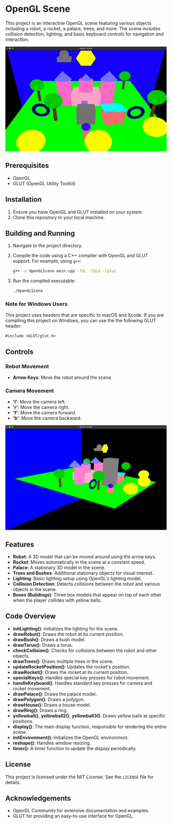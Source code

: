 # OpenGL Scene

This project is an interactive OpenGL scene featuring various objects including a robot, a rocket, a palace, trees, and more. The scene includes collision detection, lighting, and basic keyboard controls for navigation and interaction.

![](scene.gif)

## Prerequisites

- OpenGL
- GLUT (OpenGL Utility Toolkit)

## Installation

1. Ensure you have OpenGL and GLUT installed on your system.
2. Clone this repository to your local machine.

## Building and Running

1. Navigate to the project directory.
2. Compile the code using a C++ compiler with OpenGL and GLUT support. For example, using `g++`:

    ```bash
    g++ -o OpenGLScene main.cpp -lGL -lGLU -lglut
    ```

3. Run the compiled executable:

    ```bash
    ./OpenGLScene
    ```
### Note for Windows Users

This project uses headers that are specific to macOS and Xcode. If you are compiling this project on Windows, you can use the the following GLUT header:

    
    #include <GLUT/glut.h>
    


## Controls

### Robot Movement

- **Arrow Keys**: Move the robot around the scene.

### Camera Movement

- **'l'**: Move the camera left.
- **'r'**: Move the camera right.
- **'f'**: Move the camera forward.
- **'b'**: Move the camera backward.

![](scene.png)
## Features

- **Robot**: A 3D model that can be moved around using the arrow keys.
- **Rocket**: Moves automatically in the scene at a constant speed.
- **Palace**: A stationary 3D model in the scene.
- **Trees and Bushes**: Additional stationary objects for visual interest.
- **Lighting**: Basic lighting setup using OpenGL's lighting model.
- **Collision Detection**: Detects collisions between the robot and various objects in the scene.
- **Boxes (Buildings)**: Three box models that appear on top of each other when the player collides with yellow balls.
## Code Overview

- **initLighting()**: Initializes the lighting for the scene.
- **drawRobot()**: Draws the robot at its current position.
- **drawBush()**: Draws a bush model.
- **drawTorus()**: Draws a torus.
- **checkCollision()**: Checks for collisions between the robot and other objects.
- **drawTrees()**: Draws multiple trees in the scene.
- **updateRocketPosition()**: Updates the rocket's position.
- **drawRocket()**: Draws the rocket at its current position.
- **specialKeys()**: Handles special key presses for robot movement.
- **handleKeyboard()**: Handles standard key presses for camera and rocket movement.
- **drawPalace()**: Draws the palace model.
- **drawPolygon()**: Draws a polygon.
- **drawHouse()**: Draws a house model.
- **drawRing()**: Draws a ring.
- **yellowball()**, **yellowball2()**, **yellowball3()**: Draws yellow balls at specific positions.
- **display()**: The main display function, responsible for rendering the entire scene.
- **initEnvironment()**: Initializes the OpenGL environment.
- **reshape()**: Handles window resizing.
- **timer()**: A timer function to update the display periodically.
## License

This project is licensed under the MIT License. See the `LICENSE` file for details.

## Acknowledgements

- OpenGL Community for extensive documentation and examples.
- GLUT for providing an easy-to-use interface for OpenGL.


